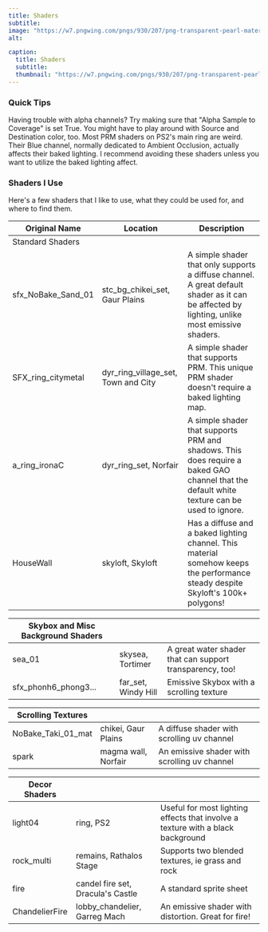 ```yaml
---
title: Shaders
subtitle: 
image: "https://w7.pngwing.com/pngs/930/207/png-transparent-pearl-material-sphere-pearl-balloon-download-with-transparent-background-free.png"
alt: 

caption:
  title: Shaders
  subtitle: 
  thumbnail: "https://w7.pngwing.com/pngs/930/207/png-transparent-pearl-material-sphere-pearl-balloon-download-with-transparent-background-free.png"
---
```


### Quick Tips
Having trouble with alpha channels? Try making sure that "Alpha Sample to Coverage" is set True. You might have to play around with Source and Destination color, too.
Most PRM shaders on PS2's main ring are weird. Their Blue channel, normally dedicated to Ambient Occlusion, actually affects their baked lighting. I recommend avoiding these shaders unless you want to utilize the baked lighting affect.

### Shaders I Use
Here's a few shaders that I like to use, what they could be used for, and where to find them.

| Original Name | Location | Description |
| ----------| ----------| ----------|
| Standard Shaders |
| sfx_NoBake_Sand_01 | stc_bg_chikei_set, Gaur Plains | A simple shader that only supports a diffuse channel. A great default shader as it can be affected by lighting, unlike most emissive shaders. |
| SFX_ring_citymetal | dyr_ring_village_set, Town and City | A simple shader that supports PRM. This unique PRM shader doesn't require a baked lighting map. |
| a_ring_ironaC | dyr_ring_set, Norfair | A simple shader that supports PRM and shadows. This does require a baked GAO channel that the default white texture can be used to ignore. |
| HouseWall | skyloft, Skyloft  | Has a diffuse and a baked lighting channel. This material somehow keeps the performance steady despite Skyloft's 100k+ polygons! |

| Skybox and Misc Background Shaders | | |
| ----------| ----------| ----------|
| sea_01 | skysea, Tortimer | A great water shader that can support transparency, too! |
| sfx_phonh6_phong3... | far_set, Windy Hill | Emissive Skybox with a scrolling texture |

| Scrolling Textures | | |
| ----------| ----------| ----------|
| NoBake_Taki_01_mat | chikei, Gaur Plains | A diffuse shader with scrolling uv channel |
| spark | magma wall, Norfair | An emissive shader with scrolling uv channel |

| Decor Shaders | | |
| ----------| ----------| ----------|
| light04 | ring, PS2 | Useful for most lighting effects that involve a texture with a black background |
| rock_multi | remains, Rathalos Stage | Supports two blended textures, ie grass and rock |
| fire | candel fire set, Dracula's Castle | A standard sprite sheet |
| ChandelierFire | lobby_chandelier, Garreg Mach | An emissive shader with distortion. Great for fire! |